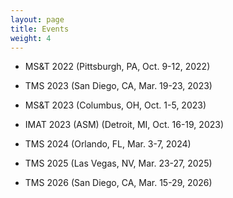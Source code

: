 ```yaml
---
layout: page
title: Events
weight: 4
---
```


- MS&T 2022 (Pittsburgh, PA, Oct. 9-12, 2022)

- TMS 2023 (San Diego, CA, Mar. 19-23, 2023)

- MS&T 2023 (Columbus, OH, Oct. 1-5, 2023)

- IMAT 2023 (ASM) (Detroit, MI, Oct. 16-19, 2023)

- TMS 2024 (Orlando, FL, Mar. 3-7, 2024)

- TMS 2025 (Las Vegas, NV, Mar. 23-27, 2025)

- TMS 2026 (San Diego, CA, Mar. 15-29, 2026)
